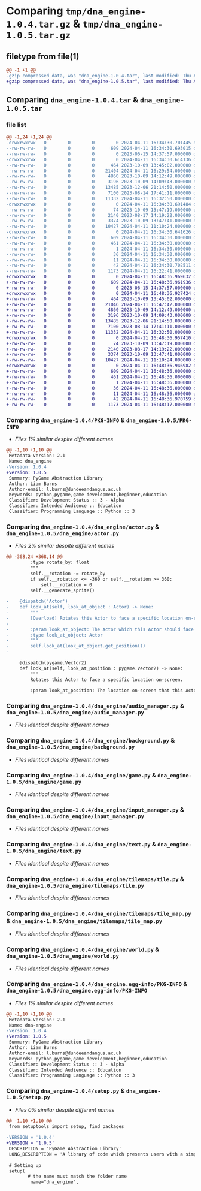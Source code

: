 # Comparing `tmp/dna_engine-1.0.4.tar.gz` & `tmp/dna_engine-1.0.5.tar.gz`

## filetype from file(1)

```diff
@@ -1 +1 @@
-gzip compressed data, was "dna_engine-1.0.4.tar", last modified: Thu Apr 11 16:34:30 2024, max compression
+gzip compressed data, was "dna_engine-1.0.5.tar", last modified: Thu Apr 11 16:48:36 2024, max compression
```

## Comparing `dna_engine-1.0.4.tar` & `dna_engine-1.0.5.tar`

### file list

```diff
@@ -1,24 +1,24 @@
-drwxrwxrwx   0        0        0        0 2024-04-11 16:34:30.701445 dna_engine-1.0.4/
--rw-rw-rw-   0        0        0      609 2024-04-11 16:34:30.693015 dna_engine-1.0.4/PKG-INFO
--rw-rw-rw-   0        0        0        0 2023-06-15 14:37:57.000000 dna_engine-1.0.4/README.md
-drwxrwxrwx   0        0        0        0 2024-04-11 16:34:30.614136 dna_engine-1.0.4/dna_engine/
--rw-rw-rw-   0        0        0      464 2023-10-09 13:45:02.000000 dna_engine-1.0.4/dna_engine/__init__.py
--rw-rw-rw-   0        0        0    21404 2024-04-11 16:29:54.000000 dna_engine-1.0.4/dna_engine/actor.py
--rw-rw-rw-   0        0        0     4860 2023-10-09 14:12:49.000000 dna_engine-1.0.4/dna_engine/audio_manager.py
--rw-rw-rw-   0        0        0     3196 2023-10-09 14:09:43.000000 dna_engine-1.0.4/dna_engine/background.py
--rw-rw-rw-   0        0        0    13485 2023-12-06 21:14:50.000000 dna_engine-1.0.4/dna_engine/game.py
--rw-rw-rw-   0        0        0     7100 2023-08-14 17:41:11.000000 dna_engine-1.0.4/dna_engine/input_manager.py
--rw-rw-rw-   0        0        0    11332 2024-04-11 16:32:50.000000 dna_engine-1.0.4/dna_engine/text.py
-drwxrwxrwx   0        0        0        0 2024-04-11 16:34:30.691484 dna_engine-1.0.4/dna_engine/tilemaps/
--rw-rw-rw-   0        0        0       74 2023-10-09 13:47:19.000000 dna_engine-1.0.4/dna_engine/tilemaps/__init__.py
--rw-rw-rw-   0        0        0     2140 2023-08-17 14:19:22.000000 dna_engine-1.0.4/dna_engine/tilemaps/tile.py
--rw-rw-rw-   0        0        0     3374 2023-10-09 13:47:41.000000 dna_engine-1.0.4/dna_engine/tilemaps/tile_map.py
--rw-rw-rw-   0        0        0    10427 2024-04-11 11:10:24.000000 dna_engine-1.0.4/dna_engine/world.py
-drwxrwxrwx   0        0        0        0 2024-04-11 16:34:30.641626 dna_engine-1.0.4/dna_engine.egg-info/
--rw-rw-rw-   0        0        0      609 2024-04-11 16:34:30.000000 dna_engine-1.0.4/dna_engine.egg-info/PKG-INFO
--rw-rw-rw-   0        0        0      461 2024-04-11 16:34:30.000000 dna_engine-1.0.4/dna_engine.egg-info/SOURCES.txt
--rw-rw-rw-   0        0        0        1 2024-04-11 16:34:30.000000 dna_engine-1.0.4/dna_engine.egg-info/dependency_links.txt
--rw-rw-rw-   0        0        0       36 2024-04-11 16:34:30.000000 dna_engine-1.0.4/dna_engine.egg-info/requires.txt
--rw-rw-rw-   0        0        0       11 2024-04-11 16:34:30.000000 dna_engine-1.0.4/dna_engine.egg-info/top_level.txt
--rw-rw-rw-   0        0        0       42 2024-04-11 16:34:30.702511 dna_engine-1.0.4/setup.cfg
--rw-rw-rw-   0        0        0     1173 2024-04-11 16:22:41.000000 dna_engine-1.0.4/setup.py
+drwxrwxrwx   0        0        0        0 2024-04-11 16:48:36.969632 dna_engine-1.0.5/
+-rw-rw-rw-   0        0        0      609 2024-04-11 16:48:36.961936 dna_engine-1.0.5/PKG-INFO
+-rw-rw-rw-   0        0        0        0 2023-06-15 14:37:57.000000 dna_engine-1.0.5/README.md
+drwxrwxrwx   0        0        0        0 2024-04-11 16:48:36.927424 dna_engine-1.0.5/dna_engine/
+-rw-rw-rw-   0        0        0      464 2023-10-09 13:45:02.000000 dna_engine-1.0.5/dna_engine/__init__.py
+-rw-rw-rw-   0        0        0    21046 2024-04-11 16:47:42.000000 dna_engine-1.0.5/dna_engine/actor.py
+-rw-rw-rw-   0        0        0     4860 2023-10-09 14:12:49.000000 dna_engine-1.0.5/dna_engine/audio_manager.py
+-rw-rw-rw-   0        0        0     3196 2023-10-09 14:09:43.000000 dna_engine-1.0.5/dna_engine/background.py
+-rw-rw-rw-   0        0        0    13485 2023-12-06 21:14:50.000000 dna_engine-1.0.5/dna_engine/game.py
+-rw-rw-rw-   0        0        0     7100 2023-08-14 17:41:11.000000 dna_engine-1.0.5/dna_engine/input_manager.py
+-rw-rw-rw-   0        0        0    11332 2024-04-11 16:32:50.000000 dna_engine-1.0.5/dna_engine/text.py
+drwxrwxrwx   0        0        0        0 2024-04-11 16:48:36.957410 dna_engine-1.0.5/dna_engine/tilemaps/
+-rw-rw-rw-   0        0        0       74 2023-10-09 13:47:19.000000 dna_engine-1.0.5/dna_engine/tilemaps/__init__.py
+-rw-rw-rw-   0        0        0     2140 2023-08-17 14:19:22.000000 dna_engine-1.0.5/dna_engine/tilemaps/tile.py
+-rw-rw-rw-   0        0        0     3374 2023-10-09 13:47:41.000000 dna_engine-1.0.5/dna_engine/tilemaps/tile_map.py
+-rw-rw-rw-   0        0        0    10427 2024-04-11 11:10:24.000000 dna_engine-1.0.5/dna_engine/world.py
+drwxrwxrwx   0        0        0        0 2024-04-11 16:48:36.946982 dna_engine-1.0.5/dna_engine.egg-info/
+-rw-rw-rw-   0        0        0      609 2024-04-11 16:48:36.000000 dna_engine-1.0.5/dna_engine.egg-info/PKG-INFO
+-rw-rw-rw-   0        0        0      461 2024-04-11 16:48:36.000000 dna_engine-1.0.5/dna_engine.egg-info/SOURCES.txt
+-rw-rw-rw-   0        0        0        1 2024-04-11 16:48:36.000000 dna_engine-1.0.5/dna_engine.egg-info/dependency_links.txt
+-rw-rw-rw-   0        0        0       36 2024-04-11 16:48:36.000000 dna_engine-1.0.5/dna_engine.egg-info/requires.txt
+-rw-rw-rw-   0        0        0       11 2024-04-11 16:48:36.000000 dna_engine-1.0.5/dna_engine.egg-info/top_level.txt
+-rw-rw-rw-   0        0        0       42 2024-04-11 16:48:36.970759 dna_engine-1.0.5/setup.cfg
+-rw-rw-rw-   0        0        0     1173 2024-04-11 16:48:17.000000 dna_engine-1.0.5/setup.py
```

### Comparing `dna_engine-1.0.4/PKG-INFO` & `dna_engine-1.0.5/PKG-INFO`

 * *Files 1% similar despite different names*

```diff
@@ -1,10 +1,10 @@
 Metadata-Version: 2.1
 Name: dna_engine
-Version: 1.0.4
+Version: 1.0.5
 Summary: PyGame Abstraction Library
 Author: Liam Burns
 Author-email: l.burns@dundeeandangus.ac.uk
 Keywords: python,pygame,game development,beginner,education
 Classifier: Development Status :: 3 - Alpha
 Classifier: Intended Audience :: Education
 Classifier: Programming Language :: Python :: 3
```

### Comparing `dna_engine-1.0.4/dna_engine/actor.py` & `dna_engine-1.0.5/dna_engine/actor.py`

 * *Files 2% similar despite different names*

```diff
@@ -368,24 +368,14 @@
         :type rotate_by: float
         """
         self.__rotation -= rotate_by
         if self.__rotation <= -360 or self.__rotation >= 360:
             self.__rotation = 0
         self.__generate_sprite()
 
-    @dispatch('Actor')
-    def look_at(self, look_at_object : Actor) -> None:
-        """
-        [Overload] Rotates this Actor to face a specific location on-screen.
-
-        :param look_at_object: The Actor which this Actor should face towards.
-        :type look_at_object: Actor
-        """
-        self.look_at(look_at_object.get_position())
-
 
     @dispatch(pygame.Vector2)
     def look_at(self, look_at_position : pygame.Vector2) -> None:
         """
         Rotates this Actor to face a specific location on-screen.
 
         :param look_at_position: The location on-screen that this Actor should face.
```

### Comparing `dna_engine-1.0.4/dna_engine/audio_manager.py` & `dna_engine-1.0.5/dna_engine/audio_manager.py`

 * *Files identical despite different names*

### Comparing `dna_engine-1.0.4/dna_engine/background.py` & `dna_engine-1.0.5/dna_engine/background.py`

 * *Files identical despite different names*

### Comparing `dna_engine-1.0.4/dna_engine/game.py` & `dna_engine-1.0.5/dna_engine/game.py`

 * *Files identical despite different names*

### Comparing `dna_engine-1.0.4/dna_engine/input_manager.py` & `dna_engine-1.0.5/dna_engine/input_manager.py`

 * *Files identical despite different names*

### Comparing `dna_engine-1.0.4/dna_engine/text.py` & `dna_engine-1.0.5/dna_engine/text.py`

 * *Files identical despite different names*

### Comparing `dna_engine-1.0.4/dna_engine/tilemaps/tile.py` & `dna_engine-1.0.5/dna_engine/tilemaps/tile.py`

 * *Files identical despite different names*

### Comparing `dna_engine-1.0.4/dna_engine/tilemaps/tile_map.py` & `dna_engine-1.0.5/dna_engine/tilemaps/tile_map.py`

 * *Files identical despite different names*

### Comparing `dna_engine-1.0.4/dna_engine/world.py` & `dna_engine-1.0.5/dna_engine/world.py`

 * *Files identical despite different names*

### Comparing `dna_engine-1.0.4/dna_engine.egg-info/PKG-INFO` & `dna_engine-1.0.5/dna_engine.egg-info/PKG-INFO`

 * *Files 1% similar despite different names*

```diff
@@ -1,10 +1,10 @@
 Metadata-Version: 2.1
 Name: dna-engine
-Version: 1.0.4
+Version: 1.0.5
 Summary: PyGame Abstraction Library
 Author: Liam Burns
 Author-email: l.burns@dundeeandangus.ac.uk
 Keywords: python,pygame,game development,beginner,education
 Classifier: Development Status :: 3 - Alpha
 Classifier: Intended Audience :: Education
 Classifier: Programming Language :: Python :: 3
```

### Comparing `dna_engine-1.0.4/setup.py` & `dna_engine-1.0.5/setup.py`

 * *Files 0% similar despite different names*

```diff
@@ -1,10 +1,10 @@
 from setuptools import setup, find_packages
 
-VERSION = '1.0.4' 
+VERSION = '1.0.5' 
 DESCRIPTION = 'PyGame Abstraction Library'
 LONG_DESCRIPTION = 'A library of code which presents users with a simple, extensible program structure to make simple, 2D games with. Requires Python 3.10 or above.'
 
 # Setting up
 setup(
        # the name must match the folder name
         name="dna_engine",
```


